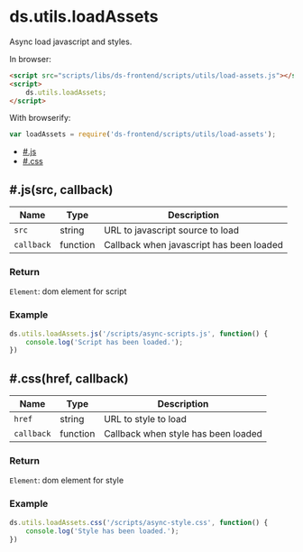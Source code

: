 # ds.utils.loadAssets

Async load javascript and styles.

In browser:

```html
<script src="scripts/libs/ds-frontend/scripts/utils/load-assets.js"></script>
<script>
    ds.utils.loadAssets;
</script>
```

With browserify:

```js
var loadAssets = require('ds-frontend/scripts/utils/load-assets');
```

- [#.js](#js)
- [#.css](#css)

## #.js(src, callback)

| Name | Type | Description |
| --- | --- | --- |
| `src` | string | URL to javascript source to load |
| `callback` | function | Callback when javascript has been loaded |

### Return

`Element`: dom element for script

### Example

```js
ds.utils.loadAssets.js('/scripts/async-scripts.js', function() {
    console.log('Script has been loaded.');
})
```

## #.css(href, callback)

| Name | Type | Description |
| --- | --- | --- |
| `href` | string | URL to style to load |
| `callback` | function | Callback when style has been loaded |

### Return

`Element`: dom element for style

### Example

```js
ds.utils.loadAssets.css('/scripts/async-style.css', function() {
    console.log('Style has been loaded.');
})
```
